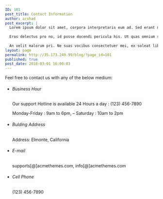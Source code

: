 ```yaml
---
ID: 101
post_title: Contact Information
author: arshad
post_excerpt: |
  Lorem ipsum dolor sit amet, corpora interpretaris eum ad. Sed erant nullam molestie no, id nam scripta viderer moderatius. Legimus delicata quo eu, vis ex simul libris noster, duo te aeterno reformidans. Has cu errem maiestatis percipitur, ea malis ludus sed, eu quis doctus reprehendunt mea. Ea choro definitiones sit. At duo detraxit definitionem.
  
  Eros delectus pro no, id posse docendi pericula his. Ut quas omnium scribentur has, choro tincidunt ei est. Iuvaret ornatus utroque eu his, has viderer alterum ne, aliquando concludaturque vis et. In duis ocurreret consequat qui. Tota inimicus ea vim.
  
  An velit malorum pri. Ne suas vocibus consectetuer mei, ex soleat libris alterum per. Eum ea tollit qualisque tincidunt, recteque adversarium mei ut, te novum corpora vel. Probo veniam possim cu eum. At duo bonorum nonumes omnesque.
layout: page
permalink: http://35.173.249.99/blog/?page_id=101
published: true
post_date: 2018-03-01 16:00:03
---
```

<p>Feel free to contact us with any of the below medium:</p>
<ul>
<li>
<h6>Business Hour</h6>
<p><i class="fa fa-support"></i>Our support Hotline is available 24 Hours a day : (123) 456-7890</p>
<p><i class="fa fa-clock-o"></i>Monday-Friday : 9am to 6pm, – Saturday : 10am to 2pm</p></li>
<li>
<h6>Bulding Address</h6>
<p><i class="fa fa-map-marker"></i>Address: Elmonte, California</p></li>
<li>
<h6>E-mail</h6>
<p><i class="fa fa-envelope-o"></i>supports[@]acmethemes.com, info[@]acmethemes.com</p></li>
<li>
<h6>Cell Phone</h6>
<p><i class="fa fa-phone"></i>(123) 456-7890</p></li>
</ul>